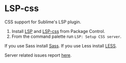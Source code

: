 # LSP-css
CSS support for Sublime's LSP plugin.

1. Install [LSP](https://packagecontrol.io/packages/LSP) and [LSP-css]() from Package Control.
2. From the command palette run `LSP: Setup CSS server`.

If you use Sass install [Sass](https://packagecontrol.io/packages/Sass).
If you use Less install [LESS](https://packagecontrol.io/packages/LESS).

Server related issues report [here](https://github.com/vscode-langservers/vscode-css-languageserver).
